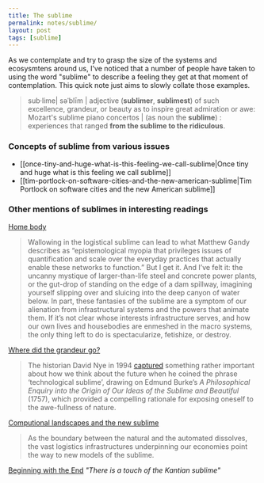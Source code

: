 ```yaml
---
title: The sublime
permalink: notes/sublime/
layout: post
tags: [sublime]
---
```

As we contemplate and try to grasp the size of the systems and ecosysmtens around us, I've noticed that a number of people have taken to using the word "sublime" to describe a feeling they get at that moment of contemplation. This quick note just aims to slowly collate those examples.

> sub·lime| səˈblīm | adjective (**sublimer**, **sublimest**) of such excellence, grandeur, or beauty as to inspire great admiration or awe: Mozart's sublime piano concertos | (as noun the **sublime**) : experiences that ranged **from the sublime to the ridiculous**.

### Concepts of sublime from various issues
- [[once-tiny-and-huge-what-is-this-feeling-we-call-sublime|Once tiny and huge what is this feeling we call sublime]]
- [[tim-portlock-on-software-cities-and-the-new-american-sublime|Tim Portlock on software cities and the new American sublime]]

### Other mentions of sublimes in interesting readings
[Home body](https://reallifemag.com/home-body/)
> Wallowing in the logistical sublime can lead to what Matthew Gandy describes as “epistemological myopia that privileges issues of quantification and scale over the everyday practices that actually enable these networks to function.” But I get it. And I’ve felt it: the uncanny mystique of larger-than-life steel and concrete power plants, or the gut-drop of standing on the edge of a dam spillway, imagining yourself slipping over and sluicing into the deep canyon of water below. In part, these fantasies of the sublime are a symptom of our alienation from infrastructural systems and the powers that animate them. If it’s not clear whose interests infrastructure serves, and how our own lives and housebodies are enmeshed in the macro systems, the only thing left to do is spectacularize, fetishize, or destroy.

[Where did the grandeur go?](https://aeon.co/essays/superlative-projects-are-made-possible-by-great-collective-efforts)
> The historian David Nye in 1994 [captured](https://mitpress.mit.edu/books/american-technological-sublime) something rather important about how we think about the future when he coined the phrase ‘technological sublime’, drawing on Edmund Burke’s _A Philosophical Enquiry into the Origin of Our Ideas of the Sublime and Beautiful_ (1757), which provided a compelling rationale for exposing oneself to the awe-fullness of nature.

[Computional landscapes and the new sublime](https://strelkamag.com/en/article/computational-landscapes-and-the-new-sublime)
> As the boundary between the natural and the automated dissolves, the vast logistics infrastructures underpinning our economies point the way to new models of the sublime.

[Beginning with the End](https://emergencemagazine.org/essay/beginning-with-the-end/) *"There is a touch of the Kantian sublime"*